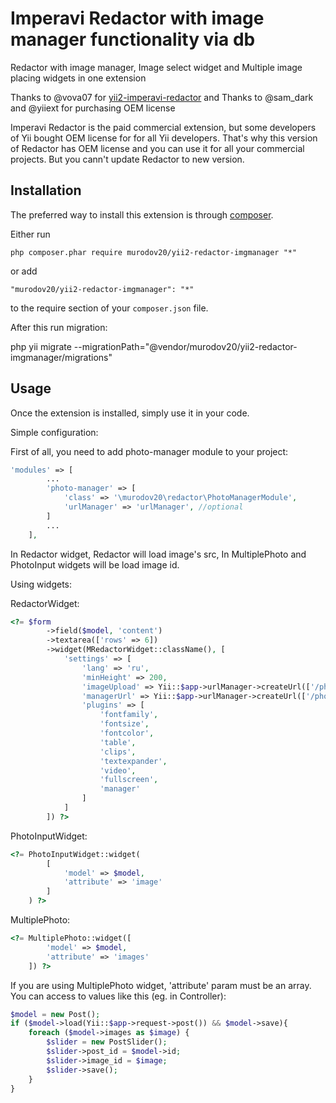 Imperavi Redactor with image manager functionality via db
=========================================================
Redactor with image manager, Image select widget and Multiple image placing widgets in one extension

Thanks to @vova07 for [yii2-imperavi-redactor](https://github.com/vova07/yii2-imperavi-redactor) and Thanks to @sam_dark and @yiiext for purchasing OEM license

Imperavi Redactor is the paid commercial extension, but some developers of Yii bought OEM license for 
for all Yii developers. That's why this version of Redactor has OEM license and you can use it for all your commercial projects. But you cann't update Redactor to new version.

Installation
------------

The preferred way to install this extension is through [composer](http://getcomposer.org/download/).

Either run

```
php composer.phar require murodov20/yii2-redactor-imgmanager "*"
```

or add

```
"murodov20/yii2-redactor-imgmanager": "*"
```

to the require section of your `composer.json` file.

After this run migration:

php yii migrate --migrationPath="@vendor/murodov20/yii2-redactor-imgmanager/migrations"

Usage
-----

Once the extension is installed, simply use it in your code.

Simple configuration:

First of all, you need to add photo-manager module to your project:

```php
'modules' => [
		...
        'photo-manager' => [
            'class' => '\murodov20\redactor\PhotoManagerModule',
            'urlManager' => 'urlManager', //optional
        ]
        ...
    ],

```

In Redactor widget, Redactor will load image's src, In MultiplePhoto and PhotoInput widgets will be load image id.

Using widgets:

RedactorWidget:
```php
<?= $form
		->field($model, 'content')
		->textarea(['rows' => 6])
		->widget(MRedactorWidget::className(), [
            'settings' => [
                'lang' => 'ru',
                'minHeight' => 200,
                'imageUpload' => Yii::$app->urlManager->createUrl(['/photo-manager/image/ajax-upload']),
                'managerUrl' => Yii::$app->urlManager->createUrl(['/photo-manager/image/get']),
                'plugins' => [
                    'fontfamily',
                    'fontsize',
                    'fontcolor',
                    'table',
                    'clips',
                    'textexpander',
                    'video',
                    'fullscreen',
                    'manager'
                ]
            ]
        ]) ?>

```

PhotoInputWidget:
```php
<?= PhotoInputWidget::widget(
        [
            'model' => $model,
            'attribute' => 'image'
        ]
    ) ?>

```

MultiplePhoto:
```php
<?= MultiplePhoto::widget([
	    'model' => $model,
	    'attribute' => 'images'
	]) ?>

```

If you are using MultiplePhoto widget, 'attribute' param must be an array. 
You can access to values like this (eg. in Controller):
```php
$model = new Post();
if ($model->load(Yii::$app->request->post()) && $model->save){
	foreach ($model->images as $image) {
		$slider = new PostSlider();
		$slider->post_id = $model->id;
		$slider->image_id = $image;
		$slider->save();
	}
}

```